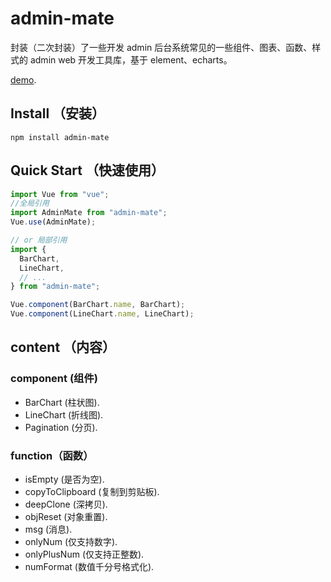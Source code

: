 # admin-mate

封装（二次封装）了一些开发 admin 后台系统常见的一些组件、图表、函数、样式的 admin web 开发工具库，基于 element、echarts。

[demo](https://reedbf.github.io/adminMate/).

## Install （安装）

```shell
npm install admin-mate
```

## Quick Start （快速使用）

```javascript
import Vue from "vue";
//全局引用
import AdminMate from "admin-mate";
Vue.use(AdminMate);

// or 局部引用
import {
  BarChart,
  LineChart,
  // ...
} from "admin-mate";

Vue.component(BarChart.name, BarChart);
Vue.component(LineChart.name, LineChart);
```

## content （内容）

### component (组件)

- BarChart (柱状图).
- LineChart (折线图).
- Pagination (分页).

### function（函数）

- isEmpty (是否为空).
- copyToClipboard (复制到剪贴板).
- deepClone (深拷贝).
- objReset (对象重置).
- msg (消息).
- onlyNum (仅支持数字).
- onlyPlusNum (仅支持正整数).
- numFormat (数值千分号格式化).
